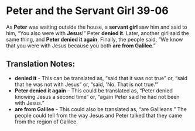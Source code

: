 Peter and the Servant Girl 39-06
==================================


As **Peter** was waiting outside the house, a **servant girl** saw him
and said to him, “You also were with **Jesus**!” Peter **denied
it**. Later, another girl said the same thing, and **Peter denied it
again**. Finally, the people said, “We know that you were with Jesus
because you both **are from Galilee**.”

Translation Notes:
------------------

-   **denied it** - This can be translated as, “said that it was not
    true” or, “said that he was not with Jesus” or, “said,
    'No. That is not true.'”
-   **Peter denied it again** – This could be translated as, “Peter
    denied knowing Jesus a second time” or, “again Peter said he
    had not been with Jesus.”
-   **are from Galilee** - This could also be translated as, “are
    Galileans.” The people could tell from the way Jesus and Peter
    talked that they came from the region of Galilee.

